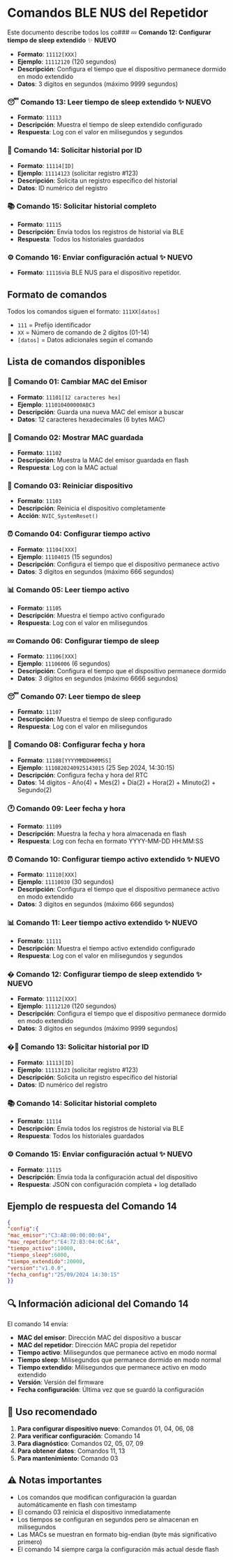 # Comandos BLE NUS del Repetidor

Este documento describe todos los co### 💤 **Comando 12: Configurar tiempo de sleep extendido** ✨ **NUEVO**
- **Formato**: `11112[XXX]`
- **Ejemplo**: `11112120` (120 segundos)
- **Descripción**: Configura el tiempo que el dispositivo permanece dormido en modo extendido
- **Datos**: 3 dígitos en segundos (máximo 9999 segundos)

### 😴 **Comando 13: Leer tiempo de sleep extendido** ✨ **NUEVO**
- **Formato**: `11113`
- **Descripción**: Muestra el tiempo de sleep extendido configurado
- **Respuesta**: Log con el valor en milisegundos y segundos

### 📜 **Comando 14: Solicitar historial por ID**
- **Formato**: `11114[ID]`
- **Ejemplo**: `11114123` (solicitar registro #123)
- **Descripción**: Solicita un registro específico del historial
- **Datos**: ID numérico del registro

### 📚 **Comando 15: Solicitar historial completo**
- **Formato**: `11115`
- **Descripción**: Envía todos los registros de historial via BLE
- **Respuesta**: Todos los historiales guardados

### ⚙️ **Comando 16: Enviar configuración actual** ✨ **NUEVO**
- **Formato**: `11116`via BLE NUS para el dispositivo repetidor.

## Formato de comandos
Todos los comandos siguen el formato: `111XX[datos]`
- `111` = Prefijo identificador
- `XX` = Número de comando de 2 dígitos (01-14)
- `[datos]` = Datos adicionales según el comando

## Lista de comandos disponibles

### 🔧 **Comando 01: Cambiar MAC del Emisor**
- **Formato**: `11101[12 caracteres hex]`
- **Ejemplo**: `111010400000ABC3`
- **Descripción**: Guarda una nueva MAC del emisor a buscar
- **Datos**: 12 caracteres hexadecimales (6 bytes MAC)

### 📱 **Comando 02: Mostrar MAC guardada**
- **Formato**: `11102`
- **Descripción**: Muestra la MAC del emisor guardada en flash
- **Respuesta**: Log con la MAC actual

### 🔄 **Comando 03: Reiniciar dispositivo**
- **Formato**: `11103`
- **Descripción**: Reinicia el dispositivo completamente
- **Acción**: `NVIC_SystemReset()`

### ⏰ **Comando 04: Configurar tiempo activo**
- **Formato**: `11104[XXX]`
- **Ejemplo**: `11104015` (15 segundos)
- **Descripción**: Configura el tiempo que el dispositivo permanece activo
- **Datos**: 3 dígitos en segundos (máximo 666 segundos)

### 📊 **Comando 05: Leer tiempo activo**
- **Formato**: `11105`
- **Descripción**: Muestra el tiempo activo configurado
- **Respuesta**: Log con el valor en milisegundos

### 💤 **Comando 06: Configurar tiempo de sleep**
- **Formato**: `11106[XXX]`
- **Ejemplo**: `11106006` (6 segundos)
- **Descripción**: Configura el tiempo que el dispositivo permanece dormido
- **Datos**: 3 dígitos en segundos (máximo 6666 segundos)

### 😴 **Comando 07: Leer tiempo de sleep**
- **Formato**: `11107`
- **Descripción**: Muestra el tiempo de sleep configurado
- **Respuesta**: Log con el valor en milisegundos

### 📅 **Comando 08: Configurar fecha y hora**
- **Formato**: `11108[YYYYMMDDHHMMSS]`
- **Ejemplo**: `1110820240925143015` (25 Sep 2024, 14:30:15)
- **Descripción**: Configura fecha y hora del RTC
- **Datos**: 14 dígitos - Año(4) + Mes(2) + Día(2) + Hora(2) + Minuto(2) + Segundo(2)

### 🕐 **Comando 09: Leer fecha y hora**
- **Formato**: `11109`
- **Descripción**: Muestra la fecha y hora almacenada en flash
- **Respuesta**: Log con fecha en formato YYYY-MM-DD HH:MM:SS

### ⏰ **Comando 10: Configurar tiempo activo extendido** ✨ **NUEVO**
- **Formato**: `11110[XXX]`
- **Ejemplo**: `11110030` (30 segundos)
- **Descripción**: Configura el tiempo que el dispositivo permanece activo en modo extendido
- **Datos**: 3 dígitos en segundos (máximo 666 segundos)

### 📊 **Comando 11: Leer tiempo activo extendido** ✨ **NUEVO**
- **Formato**: `11111`
- **Descripción**: Muestra el tiempo activo extendido configurado
- **Respuesta**: Log con el valor en milisegundos y segundos

### � **Comando 12: Configurar tiempo de sleep extendido** ✨ **NUEVO**
- **Formato**: `11112[XXX]`
- **Ejemplo**: `11112120` (120 segundos)
- **Descripción**: Configura el tiempo que el dispositivo permanece dormido en modo extendido
- **Datos**: 3 dígitos en segundos (máximo 9999 segundos)

### �📜 **Comando 13: Solicitar historial por ID**
- **Formato**: `11113[ID]`
- **Ejemplo**: `11113123` (solicitar registro #123)
- **Descripción**: Solicita un registro específico del historial
- **Datos**: ID numérico del registro

### 📚 **Comando 14: Solicitar historial completo**
- **Formato**: `11114`
- **Descripción**: Envía todos los registros de historial via BLE
- **Respuesta**: Todos los historiales guardados

### ⚙️ **Comando 15: Enviar configuración actual** ✨ **NUEVO**
- **Formato**: `11115`
- **Descripción**: Envía toda la configuración actual del dispositivo
- **Respuesta**: JSON con configuración completa + log detallado

## Ejemplo de respuesta del Comando 14

```json
{
"config":{
"mac_emisor":"C3:AB:00:00:00:04",
"mac_repetidor":"E4:72:B3:04:0C:6A",
"tiempo_activo":10000,
"tiempo_sleep":6000,
"tiempo_extendido":20000,
"version":"v1.0.0",
"fecha_config":"25/09/2024 14:30:15"
}}
```

## 🔍 **Información adicional del Comando 14**

El comando 14 envía:
- **MAC del emisor**: Dirección MAC del dispositivo a buscar
- **MAC del repetidor**: Dirección MAC propia del repetidor  
- **Tiempo activo**: Milisegundos que permanece activo en modo normal
- **Tiempo sleep**: Milisegundos que permanece dormido en modo normal
- **Tiempo extendido**: Milisegundos que permanece activo en modo extendido
- **Versión**: Versión del firmware
- **Fecha configuración**: Última vez que se guardó la configuración

## 📝 **Uso recomendado**

1. **Para configurar dispositivo nuevo**: Comandos 01, 04, 06, 08
2. **Para verificar configuración**: Comando 14
3. **Para diagnóstico**: Comandos 02, 05, 07, 09
4. **Para obtener datos**: Comandos 11, 13
5. **Para mantenimiento**: Comando 03

## ⚠️ **Notas importantes**

- Los comandos que modifican configuración la guardan automáticamente en flash con timestamp
- El comando 03 reinicia el dispositivo inmediatamente
- Los tiempos se configuran en segundos pero se almacenan en milisegundos
- Las MACs se muestran en formato big-endian (byte más significativo primero)
- El comando 14 siempre carga la configuración más actual desde flash